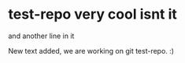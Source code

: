 # test-repo very cool isnt it
and another line in it

New text added, we are working on git test-repo. :)

